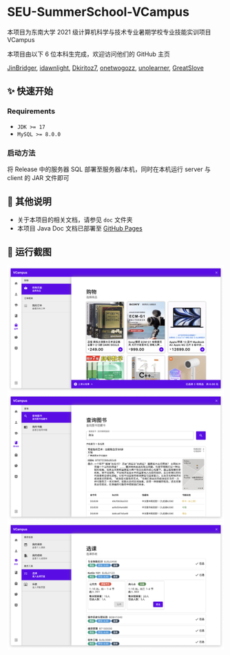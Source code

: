 # SEU-SummerSchool-VCampus

本项目为东南大学 2021 级计算机科学与技术专业暑期学校专业技能实训项目 VCampus

本项目由以下 6 位本科生完成，欢迎访问他们的 GitHub 主页

[JinBridger](https://github.com/JinBridger),
[idawnlight](https://github.com/idawnlight),
[Dkiritoz7](https://github.com/Dkiritoz7),
[onetwogozz](https://github.com/onetwogozz),
[unolearner](https://github.com/unolearner),
[GreatSlove](https://github.com/GreatSlove)

## ✨ 快速开始

### Requirements

- `JDK >= 17`
- `MySQL >= 8.0.0`

### 启动方法

将 Release 中的服务器 SQL 部署至服务器/本机，同时在本机运行 server 与 client 的 JAR 文件即可

## 📃 其他说明

- 关于本项目的相关文档，请参见 `doc` 文件夹
- 本项目 Java Doc 文档已部署至 [GitHub Pages](https://jinbridger.github.io/SEU-SummerSchool-VCampus/)

## 📸 运行截图

![](screenshots/store.png)
![](screenshots/book.png)
![](screenshots/select_class.png)
